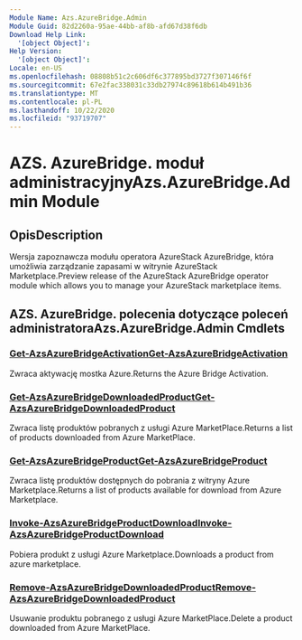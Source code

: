 ```yaml
---
Module Name: Azs.AzureBridge.Admin
Module Guid: 82d2260a-95ae-44bb-af8b-afd67d38f6db
Download Help Link:
  '[object Object]': 
Help Version:
  '[object Object]': 
Locale: en-US
ms.openlocfilehash: 08808b51c2c606df6c377895bd3727f307146f6f
ms.sourcegitcommit: 67e2fac338031c33db27974c89618b614b491b36
ms.translationtype: MT
ms.contentlocale: pl-PL
ms.lasthandoff: 10/22/2020
ms.locfileid: "93719707"
---
```

# <span data-ttu-id="e3079-101">AZS. AzureBridge. moduł administracyjny</span><span class="sxs-lookup"><span data-stu-id="e3079-101">Azs.AzureBridge.Admin Module</span></span>
## <span data-ttu-id="e3079-102">Opis</span><span class="sxs-lookup"><span data-stu-id="e3079-102">Description</span></span>
<span data-ttu-id="e3079-103">Wersja zapoznawcza modułu operatora AzureStack AzureBridge, która umożliwia zarządzanie zapasami w witrynie AzureStack Marketplace.</span><span class="sxs-lookup"><span data-stu-id="e3079-103">Preview release of the AzureStack AzureBridge operator module which allows you to manage your AzureStack marketplace items.</span></span>

## <span data-ttu-id="e3079-104">AZS. AzureBridge. polecenia dotyczące poleceń administratora</span><span class="sxs-lookup"><span data-stu-id="e3079-104">Azs.AzureBridge.Admin Cmdlets</span></span>
### [<span data-ttu-id="e3079-105">Get-AzsAzureBridgeActivation</span><span class="sxs-lookup"><span data-stu-id="e3079-105">Get-AzsAzureBridgeActivation</span></span>](Get-AzsAzureBridgeActivation.md)
<span data-ttu-id="e3079-106">Zwraca aktywację mostka Azure.</span><span class="sxs-lookup"><span data-stu-id="e3079-106">Returns the Azure Bridge Activation.</span></span>

### [<span data-ttu-id="e3079-107">Get-AzsAzureBridgeDownloadedProduct</span><span class="sxs-lookup"><span data-stu-id="e3079-107">Get-AzsAzureBridgeDownloadedProduct</span></span>](Get-AzsAzureBridgeDownloadedProduct.md)
<span data-ttu-id="e3079-108">Zwraca listę produktów pobranych z usługi Azure MarketPlace.</span><span class="sxs-lookup"><span data-stu-id="e3079-108">Returns a list of products downloaded from Azure MarketPlace.</span></span>

### [<span data-ttu-id="e3079-109">Get-AzsAzureBridgeProduct</span><span class="sxs-lookup"><span data-stu-id="e3079-109">Get-AzsAzureBridgeProduct</span></span>](Get-AzsAzureBridgeProduct.md)
<span data-ttu-id="e3079-110">Zwraca listę produktów dostępnych do pobrania z witryny Azure Marketplace.</span><span class="sxs-lookup"><span data-stu-id="e3079-110">Returns a list of products available for download from Azure Marketplace.</span></span>

### [<span data-ttu-id="e3079-111">Invoke-AzsAzureBridgeProductDownload</span><span class="sxs-lookup"><span data-stu-id="e3079-111">Invoke-AzsAzureBridgeProductDownload</span></span>](Invoke-AzsAzureBridgeProductDownload.md)
<span data-ttu-id="e3079-112">Pobiera produkt z usługi Azure Marketplace.</span><span class="sxs-lookup"><span data-stu-id="e3079-112">Downloads a product from azure marketplace.</span></span>

### [<span data-ttu-id="e3079-113">Remove-AzsAzureBridgeDownloadedProduct</span><span class="sxs-lookup"><span data-stu-id="e3079-113">Remove-AzsAzureBridgeDownloadedProduct</span></span>](Remove-AzsAzureBridgeDownloadedProduct.md)
<span data-ttu-id="e3079-114">Usuwanie produktu pobranego z usługi Azure MarketPlace.</span><span class="sxs-lookup"><span data-stu-id="e3079-114">Delete a product downloaded from Azure MarketPlace.</span></span>

